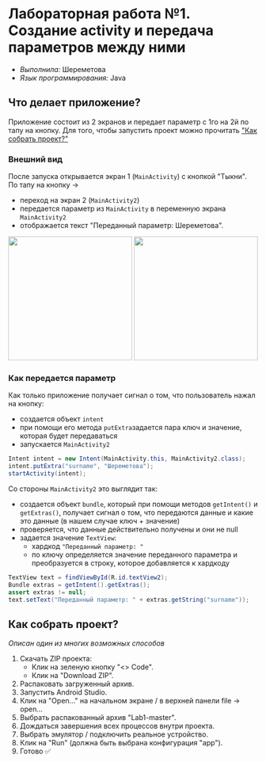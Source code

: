 # Лабораторная работа №1. Создание activity и передача параметров между ними
- _Выполнила:_ Шереметова
- _Язык программирования:_ Java

## Что делает приложение?
Приложение состоит из 2 экранов и передает параметр с 1го на 2й по тапу на кнопку. Для того, чтобы запустить проект можно прочитать ["Как собрать проект?"](#title1)


### Внешний вид

После запуска открывается экран 1 (`MainActivity`) с кнопкой "Тыкни". По тапу на кнопку -> 
- переход на экран 2 (`MainActivity2`)
- передается параметр из `MainActivity` в переменную экрана `MainActivity2`
- отображается текст "Переданный параметр: Шереметова".
<p align="center">
    <img src="https://github.com/user-attachments/assets/60b5be7f-f869-4bdd-84b6-8a9efbe24112" width="250"> 
    <img src="https://github.com/user-attachments/assets/c879feed-e7fa-4a12-a63a-e9e3c8856e30" width="250">
</p> 


### Как передается параметр
Как только приложение получает сигнал о том, что пользователь нажал на кнопку:
- создается объект `intent`
- при помощи его метода `putExtra`задается пара ключ и значение, которая будет передаваться
- запускается `MainActivity2`
``` java
Intent intent = new Intent(MainActivity.this, MainActivity2.class);
intent.putExtra("surname", "Шереметова");
startActivity(intent);
```

Со стороны `MainActivity2` это выглядит так:
- создается объект `bundle`, который при помощи методов `getIntent()` и `getExtras()`, получает сигнал о том, что передаются данные и какие это данные (в нашем случае ключ + значение)
- проверяется, что данные действительно получены и они не null
- задается значение `TextView`:
    - хардкод `"Переданный параметр: "`
    - по ключу определяется значение переданного параметра и преобразуется в строку, которое добавляется к хардкоду

``` java
TextView text = findViewById(R.id.textView2);
Bundle extras = getIntent().getExtras();
assert extras != null;
text.setText("Переданный параметр: " + extras.getString("surname"));
```

## <a id="title1">Как собрать проект?</a>
_Описан один из многих возможных способов_
1. Скачать ZIP проекта:
    - Клик на зеленую кнопку "<> Code".
    - Клик на "Download ZIP".
2. Распаковать загруженный архив.
3. Запустить Android Studio.
4. Клик на "Open..." на начальном экране / в верхней панели file -> open...
5. Выбрать распакованный архив "Lab1-master".
6. Дождаться завершения всех процессов внутри проекта.
7. Выбрать эмулятор / подключить реальное устройство.
8. Клик на "Run" (должна быть выбрана конфигурация "app").
9. Готово ✅
